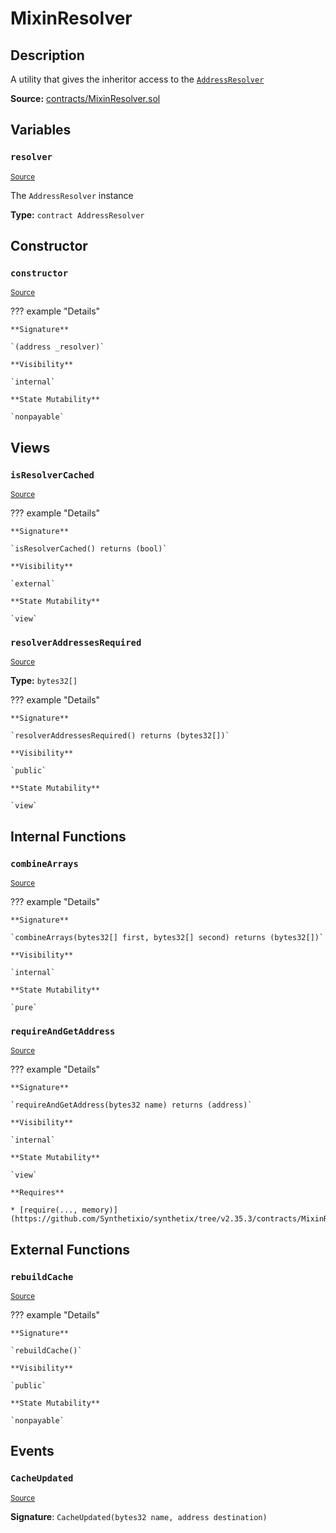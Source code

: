 # MixinResolver

## Description

A utility that gives the inheritor access to the [`AddressResolver`](AddressResolver.md)

**Source:** [contracts/MixinResolver.sol](https://github.com/Synthetixio/synthetix/tree/v2.35.3/contracts/MixinResolver.sol)

## Variables

### `resolver`

<sub>[Source](https://github.com/Synthetixio/synthetix/tree/v2.35.3/contracts/MixinResolver.sol#L13)</sub>

The `AddressResolver` instance

**Type:** `contract AddressResolver`

## Constructor

### `constructor`

<sub>[Source](https://github.com/Synthetixio/synthetix/tree/v2.35.3/contracts/MixinResolver.sol#L17)</sub>

??? example "Details"

    **Signature**

    `(address _resolver)`

    **Visibility**

    `internal`

    **State Mutability**

    `nonpayable`

## Views

### `isResolverCached`

<sub>[Source](https://github.com/Synthetixio/synthetix/tree/v2.35.3/contracts/MixinResolver.sol#L61)</sub>

??? example "Details"

    **Signature**

    `isResolverCached() returns (bool)`

    **Visibility**

    `external`

    **State Mutability**

    `view`

### `resolverAddressesRequired`

<sub>[Source](https://github.com/Synthetixio/synthetix/tree/v2.35.3/contracts/MixinResolver.sol#L42)</sub>

**Type:** `bytes32[]`

??? example "Details"

    **Signature**

    `resolverAddressesRequired() returns (bytes32[])`

    **Visibility**

    `public`

    **State Mutability**

    `view`

## Internal Functions

### `combineArrays`

<sub>[Source](https://github.com/Synthetixio/synthetix/tree/v2.35.3/contracts/MixinResolver.sol#L23)</sub>

??? example "Details"

    **Signature**

    `combineArrays(bytes32[] first, bytes32[] second) returns (bytes32[])`

    **Visibility**

    `internal`

    **State Mutability**

    `pure`

### `requireAndGetAddress`

<sub>[Source](https://github.com/Synthetixio/synthetix/tree/v2.35.3/contracts/MixinResolver.sol#L76)</sub>

??? example "Details"

    **Signature**

    `requireAndGetAddress(bytes32 name) returns (address)`

    **Visibility**

    `internal`

    **State Mutability**

    `view`

    **Requires**

    * [require(..., memory)](https://github.com/Synthetixio/synthetix/tree/v2.35.3/contracts/MixinResolver.sol#L78)

## External Functions

### `rebuildCache`

<sub>[Source](https://github.com/Synthetixio/synthetix/tree/v2.35.3/contracts/MixinResolver.sol#L44)</sub>

??? example "Details"

    **Signature**

    `rebuildCache()`

    **Visibility**

    `public`

    **State Mutability**

    `nonpayable`

## Events

### `CacheUpdated`

<sub>[Source](https://github.com/Synthetixio/synthetix/tree/v2.35.3/contracts/MixinResolver.sol#L84)</sub>

**Signature**: `CacheUpdated(bytes32 name, address destination)`
